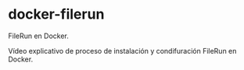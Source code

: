 # docker-filerun

FileRun en Docker.

Vídeo explicativo de proceso de instalación y condifuración FileRun en Docker.


